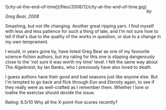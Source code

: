 <!--
.. title: City at the End of Time
.. slug: city-at-the-end-of-time
.. date: 2008-12-14 16:56:38-06:00
.. tags: media,book,fiction,science-fiction,novel
.. type: text
-->

<span style="float: left">
![city-at-the-end-of-time](/files/2008/12/city-at-the-end-of-time.jpg)
</span>

*by Greg Bear, 2008*

Smashing, but not life changing. Another great ripping yarn. I find
myself with less and less patience for such a thing of late, and I'm not
sure how to tell if that's due to the quality of the works in question,
or due to a change in my own temprament.

I would, in years gone by, have listed Greg Bear as one of my favourite
science-fiction authors, but my rating for this one is slipping
dangerously close to the 'not sure it was worth my time' level. I felt
the same way about *The Algebraist*, by Ian Banks, who I previously have
also loved to death.

I guess authors have their good and bad seasons just like anyone else.
But I'm tempted to go back and flick through *Eon* and *Eternity* again,
to see if they really were as well-crafted as I remember them. Whether I
love or loathe the exercise should decide the issue.

Rating: 6.5/10 Why all the X-point-five scores recently?

<br style="clear: both" />
